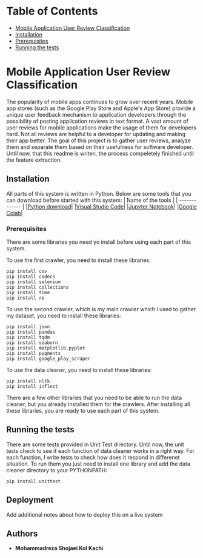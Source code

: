 # Table of Contents
* [Mobile Application User Review Classification](#mobile-application-user-review-classification)
* [Installation](#Installation)
* [Prerequisites](#Prerequisites)
* [Running the tests](#running-the-tests)
# Mobile Application User Review Classification

The popularity of mobile apps continues to grow over recent years. Mobile app stores (such as the Google Play Store and Apple's App Store) provide a unique user feedback mechanism to application developers through the possibility of posting application reviews in text format. A vast amount of user reviews for mobile applications make the usage of them for developers hard. Not all reviews are helpful to a developer for updating and making their app better. 
The goal of this project is to gather user reviews, analyze them and separate them based on their usefulness for software developer. Until now, that this readme is writen, the process compeletely finished until the feature extraction.

## Installation
All parts of this system is written in Python. Below are some tools that you can download before started with this system:
| Name of the tools | 
| ------------- |
|[Python download](https://www.python.org/downloads/)|
|[Visual Studio Code](https://code.visualstudio.com/download)|
|[Jupyter Notebook](https://jupyter.org/install)|
|[Google Colab](https://colab.research.google.com/notebooks/welcome.ipynb)|


### Prerequisites

There are some libraries you need yo install before using each part of this system.

To use the first crawler, you need to install these libraries:
```
pip install csv
pip install codecs
pip install selenium 
pip install collections
pip install time
pip install re
```
To use the second crawler, which is my main crawler which I used to gather my dataset, you need to install these libraries:
```
pip install json
pip install pandas
pip install tqdm 
pip install seaborn
pip install matplotlib.pyplot
pip install pygments
pip install google_play_scraper
```
To use the data cleaner, you need to install these libraries:
```
pip install nltk
pip install inflect
```
There are a few other libraries that you need to be able to run the data cleaner, but you already installed them for the crawlers.
After installing all these libraries, you are ready to use each part of this system.

## Running the tests

There are some tests provided in Unit Test directory. Until now, the unit tests check to see if each function of data cleaner works in a right way. For each function, I write tests to check how does it respond in differenet situation. To run them you just need to install one library and add the data cleaner directory to your PYTHONPATH:
```
pip install unittest
```
## Deployment

Add additional notes about how to deploy this on a live system


## Authors

* **Mohammadreza Shojaei Kol Kachi** 

